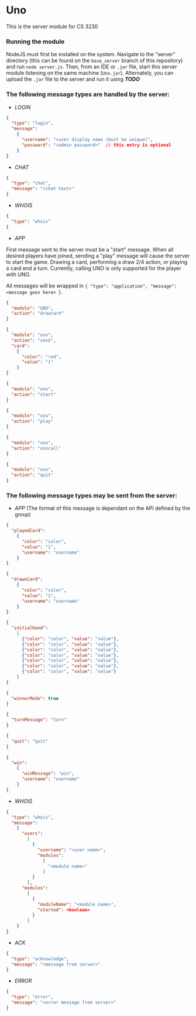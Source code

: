 Uno
======

This is the server module for CS 3230

### Running the module

NodeJS must first be installed on the system. Navigate to the "server" directory (this
can be found on the `base_server` branch of this repository) and run `node server.js`.
Then, from an IDE or `.jar` file, start this server module listening on the same machine
(`Uno.jar`). Alternately, you can upload the `.jar` file to the server and run it
using _**TODO**_

### The following message types are handled by the server:

* _LOGIN_

```json
{
  "type": "login",
  "message": 
    {
      "username": "<user display name (must be unique)",
      "password": "<admin password>"  // this entry is optional
    }
}
```
* _CHAT_

```json
{
  "type": "chat",
  "message": "<chat text>"
}
```

* _WHOIS_

```json
{
  "type": "whois"
}
```

* _APP_

First message sent to the server must be a "start" message. When all desired players have joined, sending a "play"
message will cause the server to start the game. Drawing a card, performing a draw 2/4 action, or playing a card end
a turn. Currently, calling UNO is only supported for the player with UNO.

All messages will be wrapped in `{ "type": "application", "message": <message goes here> }`.

```json
{
  "module": "UNO",
  "action": "drawcard"
}
```

```json
{
  "module": "uno",
  "action": "send",
  "card":
    {
      "color": "red",
      "value": "1"
    }
}
```

```json
{
  "module": "uno",
  "action": "start"
}
```

```json
{
  "module": "uno",
  "action": "play"
}
```

```json
{
  "module": "uno",
  "action": "unocall"
}
```

```json
{
  "module": "uno",
  "action": "quit"
}
```

### The following message types may be sent from the server:

* _APP_ (The format of this message is dependant on the API defined by the group)

```json
{
  "playedCard":
    {
      "color": "color",
      "value": "1",
      "username": "username"
    }
}
```

```json
{
  "drawnCard":
    {
      "color": "color",
      "value": "1",
      "username": "username"
    }
}
```

```json
{
  "initialHand":
    [
      {"color": "color", "value": "value"}, 
      {"color": "color", "value": "value"},
      {"color": "color", "value": "value"},
      {"color": "color", "value": "value"}, 
      {"color": "color", "value": "value"}, 
      {"color": "color", "value": "value"}, 
      {"color": "color", "value": "value"}
    ]
}
```

```json
{
  "winnerMode": true
}
```

```json
{
  "turnMessage": "turn"
}
```

```json
{
  "quit": "quit"
}
```

```json
{
  "win":
    {
      "winMessage": "win",
      "username": "username"
    }
}
```

* _WHOIS_

```json
{
  "type": "whois",
  "message":
    {
      "users":
        [
          {
            "username": "<user name>",
            "modules":
              [
                "<module name>"
              ]
          }
        ],
      "modules": 
        [
          {
            "moduleName": "<module name>",
            "started": <boolean>
          }
        ]
    }
}
```

* _ACK_

```json
{
  "type": "acknowledge",
  "message": "<message from server>"
}
```

* _ERROR_

```json
{
  "type": "error",
  "message": "<error message from server>"
}
```
